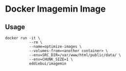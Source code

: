 # Docker Imagemin Image

## Usage

```
docker run -it \
           --rm \
           --name=optimize-images \
           --volumes-from=<another container> \
           --env=SRC_DIR=/var/www/html/public/data/ \
           --env=CHUNK_SIZE=1 \
           eddiebui/imagemin
```
